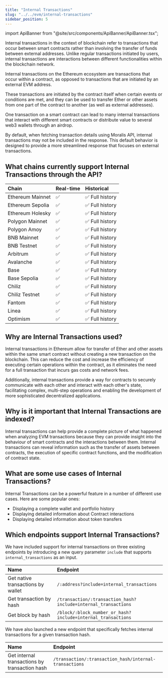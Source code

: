 ```yaml
---
title: "Internal Transactions"
slug: "../../evm/internal-transactions"
sidebar_position: 5
---
```


import ApiBanner from "@site/src/components/ApiBanner/ApiBanner.tsx";



Internal transactions in the context of blockchain refer to transactions that occur between smart contracts rather than involving the transfer of funds between external addresses. Unlike regular transactions initiated by users, internal transactions are interactions between different functionalities within the blockchain network.

Internal transactions on the Ethereum ecosystem are transactions that occur within a contract, as opposed to transactions that are initiated by an external EVM address.

These transactions are initiated by the contract itself when certain events or conditions are met, and they can be used to transfer Ether or other assets from one part of the contract to another (as well as external addresses).

One transaction on a smart contract can lead to many internal transactions that interact with different smart contracts or distribute value to several web3 wallets through an airdrop.

By default, when fetching transaction details using Moralis API, internal transactions may not be included in the response. This default behavior is designed to provide a more streamlined response that focuses on external transactions.

## What chains currently support Internal Transactions through the API?

| Chain            | Real-time | Historical      |
| :--------------- | :-------- | :-------------- |
| Ethereum Mainnet | ✅        | ✅ Full history |
| Ethereum Sepolia | ✅        | ✅ Full history |
| Ethereum Holesky | ✅        | ✅ Full history |
| Polygon Mainnet  | ✅        | ✅ Full history         |
| Polygon Amoy   | ✅        | ✅ Full history |
| BNB Mainnet      | ✅        | ✅ Full history         |
| BNB Testnet      | ✅        | ✅ Full history |
| Arbitrum      | ✅        | ✅ Full history |
| Avalanche      | ✅        | ✅ Full history |
| Base      | ✅        | ✅ Full history |
| Base Sepolia      | ✅        | ✅ Full history |
| Chiliz      | ✅        | ✅ Full history |
| Chiliz Testnet      | ✅        | ✅ Full history |
| Fantom      | ✅        | ✅ Full history |
| Linea      | ✅        | ✅ Full history |
| Optimism      | ✅        | ✅ Full history |


## Why are Internal Transactions used?

Internal transactions in Ethereum allow for transfer of Ether and other assets within the same smart contract without creating a new transaction on the blockchain. This can reduce the cost and increase the efficiency of executing certain operations within the contract, as it eliminates the need for a full transaction that incurs gas costs and network fees.

Additionally, internal transactions provide a way for contracts to securely communicate with each other and interact with each other's state, facilitating complex, multi-step operations and enabling the development of more sophisticated decentralized applications.

## Why is it important that Internal Transactions are indexed?

Internal transactions can help provide a complete picture of what happened when analyzing EVM transactions because they can provide insight into the behaviour of smart contracts and the interactions between them. Internal transactions can reveal information such as the transfer of assets between contracts, the execution of specific contract functions, and the modification of contract state.

## What are some use cases of Internal Transactions?

Internal Transactions can be a powerful feature in a number of different use cases. Here are some popular ones:

- Displaying a complete wallet and portfolio history
- Displaying detailed information about Contract interactions
- Displaying detailed information about token transfers

## Which endpoints support Internal Transactions?

We have included support for internal transactions on three existing endpoints by introducing a new query parameter `include` that supports `internal_transactions` as an input.

| Name                              | Endpoint                                                       |
| :-------------------------------- | :------------------------------------------------------------- |
| Get native transactions by wallet | `/:address?include=internal_transactions`                      |
| Get transaction by hash           | `/transaction/:transaction_hash?include=internal_transactions` |
| Get block by hash                 | `/block/:block_number_or_hash?include=internal_transactions`   |

We have also launched a new endpoint that specifically fetches internal transactions for a given transaction hash.

| Name                                          | Endpoint                                               |
| :-------------------------------------------- | :----------------------------------------------------- |
| Get internal transactions by transaction hash | `/transaction/:transaction_hash/internal-transactions` |
